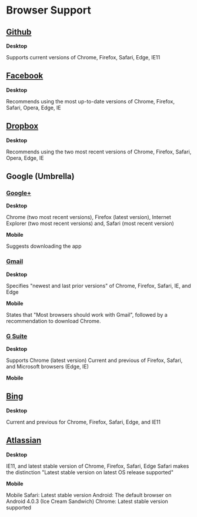 # Browser Support

## [Github](https://help.github.com/articles/supported-browsers/)
**Desktop**

Supports current versions of Chrome, Firefox, Safari, Edge, IE11


## [Facebook](https://www.facebook.com/help/210310575676558?helpref=faq_content)
**Desktop**

Recommends using the most up-to-date versions of Chrome, Firefox, Safari, Opera, Edge, IE

## [Dropbox](https://www.dropbox.com/help/desktop-web/system-requirements)
**Desktop**

Recommends using the two most recent versions of Chrome, Firefox, Safari, Opera, Edge, IE

## Google (Umbrella)
### [Google+](https://support.google.com/plus/answer/1347815?hl=en)
**Desktop**

Chrome (two most recent versions), Firefox (latest version), Internet Explorer (two most recent versions) and, Safari (most recent version)

**Mobile**

Suggests downloading the app

### [Gmail](https://support.google.com/mail/answer/6557?co=GENIE.Platform%3DDesktop&hl=en)
**Desktop**

Specifies "newest and last prior versions" of Chrome, Firefox, Safari, IE, and Edge

**Mobile**

States that "Most browsers should work with Gmail", followed by a recommendation to download Chrome.

### [G Suite](https://support.google.com/a/answer/33864?hl=en)
**Desktop**

Supports Chrome (latest version)
Current and previous of Firefox, Safari, and Microsoft browsers (Edge, IE)

**Mobile**



## [Bing](https://msdn.microsoft.com/en-us/library/mt712867.aspx)
**Desktop**

Current and previous for Chrome, Firefox, Safari, Edge, and IE11

## [Atlassian](https://confluence.atlassian.com/cloud/supported-browsers-744721663.html)
**Desktop**

IE11, and latest stable version of Chrome, Firefox, Safari, Edge
Safari makes the distinction "Latest stable version on latest OS release supported"

**Mobile**

Mobile Safari: Latest stable version
Android: The default browser on Android 4.0.3 (Ice Cream Sandwich)
Chrome: Latest stable version supported
